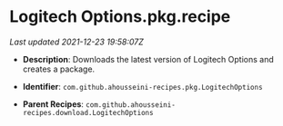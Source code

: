 # Logitech Options.pkg.recipe

_Last updated 2021-12-23 19:58:07Z_

- **Description**: Downloads the latest version of Logitech Options and creates a package.

- **Identifier**: `com.github.ahousseini-recipes.pkg.LogitechOptions`

- **Parent Recipes**: `com.github.ahousseini-recipes.download.LogitechOptions`